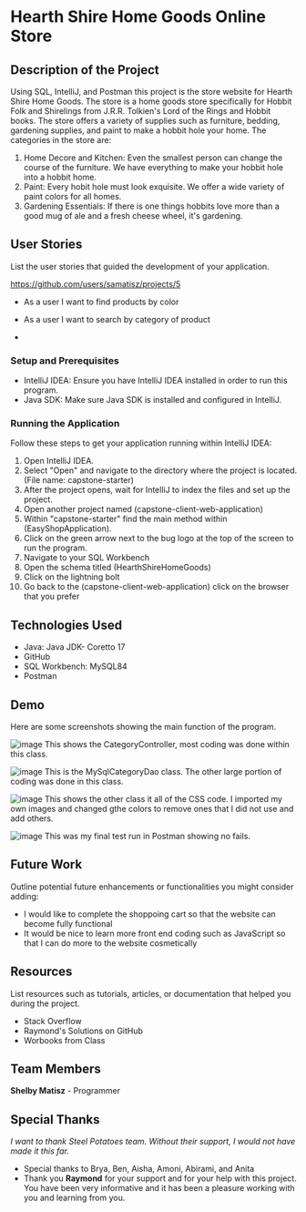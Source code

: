 # Hearth Shire Home Goods Online Store

## Description of the Project

Using SQL, IntelliJ, and Postman this project is the store website for Hearth Shire Home Goods. The store is a home goods store specifically for Hobbit Folk and Shirelings from J.R.R. Tolkien's Lord of the Rings and Hobbit books. The store offers a variety of supplies such as furniture, bedding, gardening supplies, and paint to make a hobbit hole your home. 
The categories in the store are: 
1. Home Decore and Kitchen: Even the smallest person can change the course of the furniture. We have everything to make your hobbit hole into a hobbit home.
2. Paint: Every hobit hole must look exquisite. We offer a wide variety of paint colors for all homes.
3. Gardening Essentials: If there is one things hobbits love more than a good mug of ale and a fresh cheese wheel, it's gardening.

## User Stories

List the user stories that guided the development of your application. 

https://github.com/users/samatisz/projects/5

- As a user I want to find products by color
- As a user I want to search by category of product

- 
### Setup and Prerequisites

- IntelliJ IDEA: Ensure you have IntelliJ IDEA installed in order to run this program.
- Java SDK: Make sure Java SDK is installed and configured in IntelliJ.

### Running the Application

Follow these steps to get your application running within IntelliJ IDEA:

1. Open IntelliJ IDEA.
2. Select "Open" and navigate to the directory where the project is located. (File name: capstone-starter)
3. After the project opens, wait for IntelliJ to index the files and set up the project.
4. Open another project named (capstone-client-web-application)
5. Within "capstone-starter" find the main method within (EasyShopApplication).
6. Click on the green arrow next to the bug logo at the top of the screen to run the program.
7. Navigate to your SQL Workbench
8. Open the schema titled (HearthShireHomeGoods)
9. Click on the lightning bolt
10. Go back to the (capstone-client-web-application) click on the browser that you prefer

## Technologies Used

- Java: Java JDK- Coretto 17
- GitHub
- SQL Workbench: MySQL84
- Postman

## Demo

Here are some screenshots showing the main function of the program.

![image](https://github.com/samatisz/EasyShop/assets/166551695/653408d1-4ba5-48da-b560-9b3920027367)
This shows the CategoryController, most coding was done within this class.

![image](https://github.com/samatisz/EasyShop/assets/166551695/5acf57b5-df67-45b6-9d11-72209d9a50a3)
This is the MySqlCategoryDao class. The other large portion of coding was done in this class. 

![image](https://github.com/samatisz/EasyShop/assets/166551695/5dab519f-1a68-48e2-8f45-0cd9fb5f41a0)
This shows the other class it all of the CSS code. I imported my own images and changed gthe colors to remove ones that I did not use and add others.

![image](https://github.com/samatisz/EasyShop/assets/166551695/4bb98eb6-56ac-4e59-b22a-570c254ce7ed)
This was my final test run in Postman showing no fails. 



## Future Work

Outline potential future enhancements or functionalities you might consider adding:

- I would like to complete the shoppoing cart so that the website can become fully functional
- It would be nice to learn more front end coding such as JavaScript so that I can do more to the website cosmetically 

## Resources

List resources such as tutorials, articles, or documentation that helped you during the project.

- Stack Overflow
- Raymond's Solutions on GitHub
- Worbooks from Class

## Team Members

**Shelby Matisz** - Programmer

## Special Thanks

_I want to thank Steel Potatoes team. Without their support, I would not have made it this far._ 
- Special thanks to Brya, Ben, Aisha, Amoni, Abirami, and Anita
- Thank you **Raymond** for your support and for your help with this project. You have been very informative and it has been a pleasure working with you and learning from you. 
